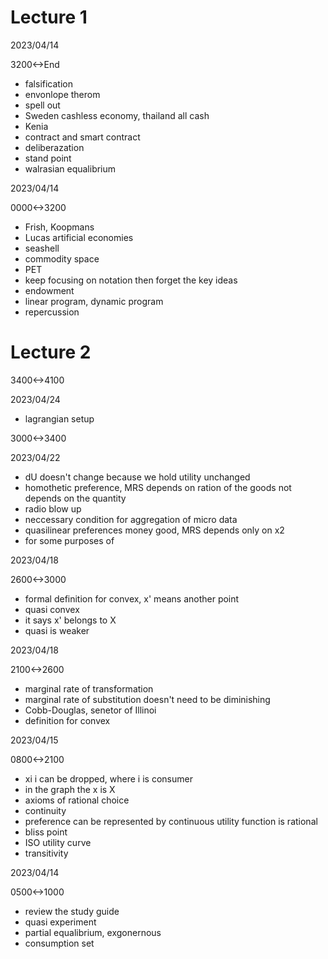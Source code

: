 # Lecture 1

2023/04/14

3200<->End

- falsification
- envonlope therom
- spell out
- Sweden cashless economy, thailand all cash
- Kenia
- contract and smart contract
- deliberazation
- stand point
- walrasian equalibrium

2023/04/14

0000<->3200

- Frish, Koopmans
- Lucas artificial economies
- seashell
- commodity space
- PET
- keep focusing on notation then forget the key ideas
- endowment
- linear program, dynamic program
- repercussion

# Lecture 2

3400<->4100

2023/04/24

- lagrangian setup

3000<->3400

2023/04/22

- dU doesn't change because we hold utility unchanged
- homothetic preference, MRS depends on ration of the goods not depends on the quantity
- radio blow up
- neccessary condition for aggregation of micro data
- quasilinear preferences money good, MRS depends only on x2
- for some purposes of

2023/04/18

2600<->3000

- formal definition for convex, x' means another point
- quasi convex
- it says x' belongs to X
- quasi is weaker

2023/04/18

2100<->2600

- marginal rate of transformation
- marginal rate of substitution doesn't need to be diminishing
- Cobb-Douglas, senetor of Illinoi
- definition for convex

2023/04/15

0800<->2100

- xi i can be dropped, where i is consumer
- in the graph the x is X
- axioms of rational choice
- continuity
- preference can be represented by continuous utility function is rational
- bliss point
- ISO utility curve
- transitivity

2023/04/14

0500<->1000

- review the study guide
- quasi experiment
- partial equalibrium, exgonernous
- consumption set
